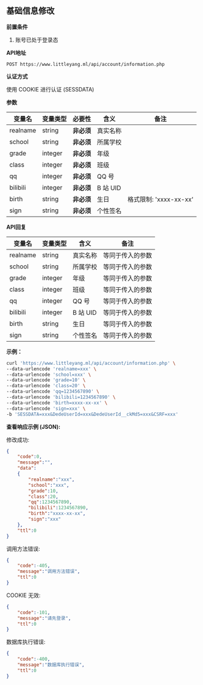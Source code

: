 ## 基础信息修改

**前置条件**

1. 账号已处于登录态



**API地址**

```
POST https://www.littleyang.ml/api/account/information.php
```



**认证方式**

使用 COOKIE 进行认证 (SESSDATA)



**参数**

| 变量名   | 变量类型 | 必要性     | 含义     | 备注                   |
| -------- | -------- | ---------- | -------- | ---------------------- |
| realname | string   | **非必须** | 真实名称 |                        |
| school   | string   | **非必须** | 所属学校 |                        |
| grade    | integer  | **非必须** | 年级     |                        |
| class    | integer  | **非必须** | 班级     |                        |
| qq       | integer  | **非必须** | QQ 号    |                        |
| bilibili | integer  | **非必须** | B 站 UID |                        |
| birth    | string   | **非必须** | 生日     | 格式限制: 'xxxx-xx-xx' |
| sign     | string   | **非必须** | 个性签名 |                        |



**API回复**

| 变量名   | 变量类型 | 含义     | 备注             |
| -------- | -------- | -------- | ---------------- |
| realname | string   | 真实名称 | 等同于传入的参数 |
| school   | string   | 所属学校 | 等同于传入的参数 |
| grade    | integer  | 年级     | 等同于传入的参数 |
| class    | integer  | 班级     | 等同于传入的参数 |
| qq       | integer  | QQ 号    | 等同于传入的参数 |
| bilibili | integer  | B 站 UID | 等同于传入的参数 |
| birth    | string   | 生日     | 等同于传入的参数 |
| sign     | string   | 个性签名 | 等同于传入的参数 |



**示例：**

```bash
curl 'https://www.littleyang.ml/api/account/information.php' \
--data-urlencode 'realname=xxx' \
--data-urlencode 'school=xxx' \
--data-urlencode 'grade=10' \
--data-urlencode 'class=20' \
--data-urlencode 'qq=1234567890' \
--data-urlencode 'bilibili=1234567890' \
--data-urlencode 'birth=xxxx-xx-xx' \
--data-urlencode 'sign=xxx' \
-b 'SESSDATA=xxx&DedeUserId=xxx&DedeUserId__ckMd5=xxx&CSRF=xxx'
```



**查看响应示例 (JSON):**

修改成功:

```json
{
    "code":0,
    "message":"",
    "data":
    {
        "realname":"xxx",
        "school":"xxx",
        "grade":10,
        "class":20,
        "qq":1234567890,
        "bilibili":1234567890,
        "birth":"xxxx-xx-xx",
        "sign":"xxx"
    },
    "ttl":0
}
```

调用方法错误:

```json
{
    "code":-405,
    "message":"调用方法错误",
    "ttl":0
}
```

COOKIE 无效:

```json
{
    "code":-101,
    "message":"请先登录",
    "ttl":0
}
```

数据库执行错误:

```json
{
    "code":-400,
    "message":"数据库执行错误",
    "ttl":0
}
```

